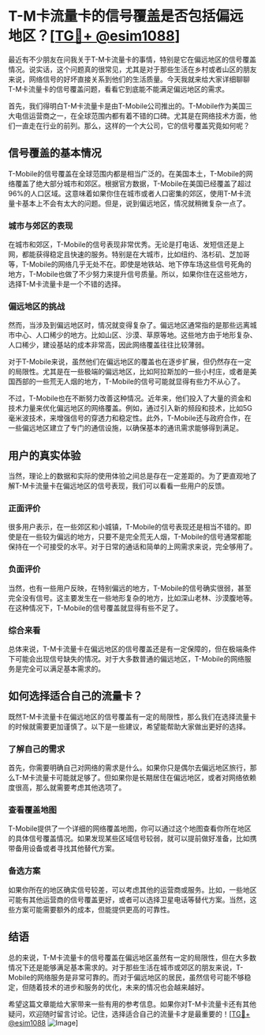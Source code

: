 # T-M卡流量卡的信号覆盖是否包括偏远地区？[[TG💪+ @esim1088](https://t.me/s/esim1088)]

最近有不少朋友在问我关于T-M卡流量卡的事情，特别是它在偏远地区的信号覆盖情况。说实话，这个问题真的很常见，尤其是对于那些生活在乡村或者山区的朋友来说，网络信号的好坏直接关系到他们的生活质量。今天我就来给大家详细聊聊T-M卡流量卡的信号覆盖问题，看看它到底能不能满足偏远地区的需求。

首先，我们得明白T-M卡流量卡是由T-Mobile公司推出的。T-Mobile作为美国三大电信运营商之一，在全球范围内都有着不错的口碑。尤其是在网络技术方面，他们一直走在行业的前列。那么，这样的一个大公司，它的信号覆盖究竟如何呢？

## 信号覆盖的基本情况

T-Mobile的信号覆盖在全球范围内都是相当广泛的。在美国本土，T-Mobile的网络覆盖了绝大部分城市和郊区。根据官方数据，T-Mobile在美国已经覆盖了超过96%的人口区域。这意味着如果你住在城市或者人口密集的郊区，使用T-M卡流量卡基本上不会有太大的问题。但是，说到偏远地区，情况就稍微复杂一点了。

### 城市与郊区的表现

在城市和郊区，T-Mobile的信号表现非常优秀。无论是打电话、发短信还是上网，都能获得稳定且快速的服务。特别是在大城市，比如纽约、洛杉矶、芝加哥等，T-Mobile的网络几乎无处不在。即使是地铁站、地下停车场这些信号死角的地方，T-Mobile也做了不少努力来提升信号质量。所以，如果你住在这些地方，选择T-M卡流量卡是一个不错的选择。

### 偏远地区的挑战

然而，当涉及到偏远地区时，情况就变得复杂了。偏远地区通常指的是那些远离城市中心、人口稀少的地方。比如山区、沙漠、草原等地。这些地方由于地形复杂、人口稀少，建设基站的成本非常高，因此网络覆盖往往比较薄弱。

对于T-Mobile来说，虽然他们在偏远地区的覆盖也在逐步扩展，但仍然存在一定的局限性。尤其是在一些极端的偏远地区，比如阿拉斯加的一些小村庄，或者是美国西部的一些荒无人烟的地方，T-Mobile的信号可能就显得有些力不从心了。

不过，T-Mobile也在不断努力改善这种情况。近年来，他们投入了大量的资金和技术力量来优化偏远地区的网络覆盖。例如，通过引入新的频段和技术，比如5G毫米波技术，来增强信号的穿透力和稳定性。此外，T-Mobile还与政府合作，在一些偏远地区建立了专门的通信设施，以确保基本的通讯需求能够得到满足。

## 用户的真实体验

当然，理论上的数据和实际的使用体验之间总是存在一定差距的。为了更直观地了解T-M卡流量卡在偏远地区的信号表现，我们可以看看一些用户的反馈。

### 正面评价

很多用户表示，在一些郊区和小城镇，T-Mobile的信号表现还是相当不错的。即使是在一些较为偏远的地方，只要不是完全荒无人烟，T-Mobile的信号通常都能保持在一个可接受的水平。对于日常的通话和简单的上网需求来说，完全够用了。

### 负面评价

当然，也有一些用户反映，在特别偏远的地方，T-Mobile的信号确实很弱，甚至完全没有信号。这主要发生在一些地形复杂的地方，比如深山老林、沙漠腹地等。在这种情况下，T-Mobile的信号覆盖就显得有些不足了。

### 综合来看

总体来说，T-M卡流量卡在偏远地区的信号覆盖还是有一定保障的，但在极端条件下可能会出现信号缺失的情况。对于大多数普通的偏远地区，T-Mobile的网络服务是完全可以满足基本需求的。

## 如何选择适合自己的流量卡？

既然T-M卡流量卡在偏远地区的信号覆盖有一定的局限性，那么我们在选择流量卡的时候就需要更加谨慎了。以下是一些建议，希望能帮助大家做出更好的选择。

### 了解自己的需求

首先，你需要明确自己对网络的需求是什么。如果你只是偶尔去偏远地区旅行，那么T-M卡流量卡可能就足够了。但如果你是长期居住在偏远地区，或者对网络依赖度很高，那么就需要考虑其他选项了。

### 查看覆盖地图

T-Mobile提供了一个详细的网络覆盖地图，你可以通过这个地图查看你所在地区的具体信号覆盖情况。如果发现某些区域信号较弱，就可以提前做好准备，比如携带备用设备或者寻找其他替代方案。

### 备选方案

如果你所在的地区确实信号较差，可以考虑其他的运营商或服务。比如，一些地区可能有其他运营商的信号覆盖更好，或者可以选择卫星电话等替代方案。当然，这些方案可能需要额外的成本，但能提供更高的可靠性。

## 结语

总的来说，T-M卡流量卡的信号覆盖在偏远地区虽然有一定的局限性，但在大多数情况下还是能够满足基本需求的。对于那些生活在城市或郊区的朋友来说，T-Mobile的网络服务是非常可靠的。而对于偏远地区的居民，虽然信号可能不够稳定，但随着技术的进步和服务的优化，未来的情况也会越来越好。

希望这篇文章能给大家带来一些有用的参考信息。如果你对T-M卡流量卡还有其他疑问，欢迎随时留言讨论。记住，选择适合自己的流量卡才是最重要的！[[TG💪+ @esim1088](https://t.me/s/esim1088) ![Image](https://i.postimg.cc/4NQfJmqS/Snipaste-2025-05-13-00-14-12.png)]